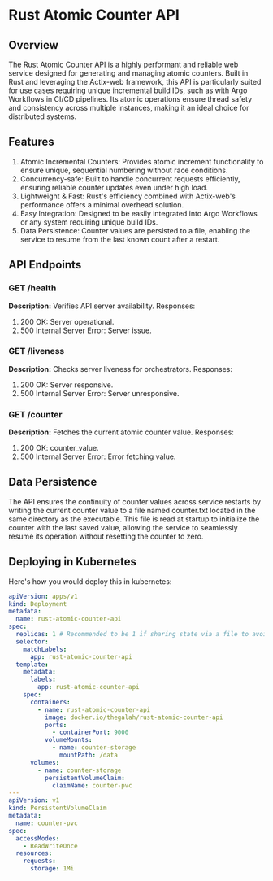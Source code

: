 # Rust Atomic Counter API

## Overview

The Rust Atomic Counter API is a highly performant and reliable web service designed for generating and managing atomic counters. Built in Rust and leveraging the Actix-web framework, this API is particularly suited for use cases requiring unique incremental build IDs, such as with Argo Workflows in CI/CD pipelines. Its atomic operations ensure thread safety and consistency across multiple instances, making it an ideal choice for distributed systems.

## Features

1. Atomic Incremental Counters: Provides atomic increment functionality to ensure unique, sequential numbering without race conditions.
1. Concurrency-safe: Built to handle concurrent requests efficiently, ensuring reliable counter updates even under high load.
1. Lightweight & Fast: Rust's efficiency combined with Actix-web's performance offers a minimal overhead solution.
1. Easy Integration: Designed to be easily integrated into Argo Workflows or any system requiring unique build IDs.
1. Data Persistence: Counter values are persisted to a file, enabling the service to resume from the last known count after a restart.

## API Endpoints

### GET /health

**Description:** Verifies API server availability.
Responses:

1. 200 OK: Server operational.
1. 500 Internal Server Error: Server issue.

### GET /liveness

**Description:** Checks server liveness for orchestrators.
Responses:

1. 200 OK: Server responsive.
1. 500 Internal Server Error: Server unresponsive.

### GET /counter

**Description:** Fetches the current atomic counter value.
Responses:

1. 200 OK: counter_value.
1. 500 Internal Server Error: Error fetching value.

## Data Persistence

The API ensures the continuity of counter values across service restarts by writing the current counter value to a file named counter.txt located in the same directory as the executable. This file is read at startup to initialize the counter with the last saved value, allowing the service to seamlessly resume its operation without resetting the counter to zero.

## Deploying in Kubernetes

Here's how you would deploy this in kubernetes:

```yaml
apiVersion: apps/v1
kind: Deployment
metadata:
  name: rust-atomic-counter-api
spec:
  replicas: 1 # Recommended to be 1 if sharing state via a file to avoid write conflicts
  selector:
    matchLabels:
      app: rust-atomic-counter-api
  template:
    metadata:
      labels:
        app: rust-atomic-counter-api
    spec:
      containers:
        - name: rust-atomic-counter-api
          image: docker.io/thegalah/rust-atomic-counter-api
          ports:
            - containerPort: 9000
          volumeMounts:
            - name: counter-storage
              mountPath: /data
      volumes:
        - name: counter-storage
          persistentVolumeClaim:
            claimName: counter-pvc
---
apiVersion: v1
kind: PersistentVolumeClaim
metadata:
  name: counter-pvc
spec:
  accessModes:
    - ReadWriteOnce
  resources:
    requests:
      storage: 1Mi
```
